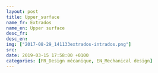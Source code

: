 ```yaml
---
layout: post
title: Upper_surface
name_fr: Extrados
name_en: Upper surface
desc_fr: 
desc_en: 
img: ["2017-08-29_141133extrados-intrados.png"]
src: 
date: 2019-03-15 17:58:00 +0100
categories: [FR_Design mécanique, EN_Mechanical design]
---
```

